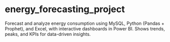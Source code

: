 # energy_forecasting_project
Forecast and analyze energy consumption using MySQL, Python (Pandas + Prophet), and Excel, with interactive dashboards in Power BI. Shows trends, peaks, and KPIs for data-driven insights.
